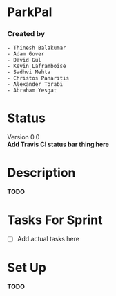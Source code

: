 # ParkPal
### Created by
    - Thinesh Balakumar
    - Adam Gover
    - David Gul
    - Kevin Laframboise
    - Sadhvi Mehta
    - Christos Panaritis
    - Alexander Torabi
    - Abraham Yesgat

Status
=================================================
Version 0.0  
**Add Travis CI status bar thing here**

Description
==================================================
**TODO**

Tasks For Sprint
==================================================
- [ ] Add actual tasks here

Set Up
==================================================
**TODO**
